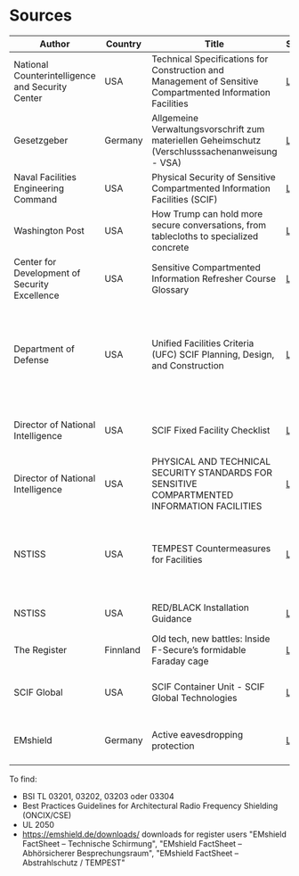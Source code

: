 # Sources

Author | Country | Title | Source | Description
------------ | ------------- | ------------ | ------------- | -------------
National Counterintelligence and Security Center | USA | Technical Specifications for Construction and Management of Sensitive Compartmented Information Facilities | [Link](https://www.dni.gov/files/NCSC/documents/Regulations/Technical-Specifications-SCIF-Construction.pdf) | Standard work of specifications and best practices
Gesetzgeber | Germany | Allgemeine Verwaltungsvorschrift zum materiellen Geheimschutz (Verschlusssachenanweisung - VSA) | [Link](http://www.verwaltungsvorschriften-im-internet.de/bsvwvbund_10082018_SII554001196.htm) | Verwaltungsvorschift für Geheimschutz in Deutschland
Naval Facilities Engineering Command | USA | Physical Security of Sensitive Compartmented Information Facilities (SCIF) | [Link](https://www.washingtonpost.com/news/politics/wp-content/uploads/sites/11/2017/02/navfac_scif_ho.pdf) | Washington Post Leak
Washington Post | USA | How Trump can hold more secure conversations, from tablecloths to specialized concrete | [Link](https://www.washingtonpost.com/news/politics/wp/2017/02/15/how-trump-can-hold-more-secure-conversations-from-tablecloths-to-specialized-concrete/) | Good article with actual technical information
Center for Development of Security Excellence | USA | Sensitive Compartmented Information Refresher Course Glossary | [Link](https://www.cdse.edu/documents/glossary/SCI100-glossary.pdf) | Glossary of SCIF terms
Department of Defense | USA | Unified Facilities Criteria (UFC) SCIF Planning, Design, and Construction | [Link](https://www.wbdg.org/FFC/DOD/UFC/ufc_4_010_05_2013_c1.pdf) | Provides unified criteria to make the planning, design and construction communities aware of SCIF requirements and ensure appropriate implementation
Director of National Intelligence | USA | SCIF Fixed Facility Checklist | [Link](https://www.dni.gov/files/Governance/CLEANED_705-Tech-Spec-Fixed-Facility-Checklist---SCIF--1.4.pdf) | Standardized document used in the process of SCIF accreditation 
Director of National Intelligence | USA | PHYSICAL AND TECHNICAL SECURITY STANDARDS FOR SENSITIVE COMPARTMENTED INFORMATION FACILITIES | [Link](https://www.dni.gov/files/NCSC/documents/Regulations/ICS-705-1.pdf) | Sets forth the physical and technical security standards that apply to all SCIFs
NSTISS | USA | TEMPEST Countermeasures for Facilities | [Link](https://cryptome.org/nstissi-7000.htm) | Establishes guidelines and procedures that shall be used by to determine applicable TEMPEST countermeasures
NSTISS | USA | RED/BLACK Installation Guidance | [Link](https://cryptome.org/tempest-2-95.htm) | RED/BLACK considerations for NSI facilities
The Register | Finnland | Old tech, new battles: Inside F-Secure’s formidable Faraday cage | [Link](https://www.theregister.com/2015/11/11/f_secure_lab_tour_faraday_cage/) | Article on F-Secures farraday cage
SCIF Global | USA | SCIF Container Unit - SCIF Global Technologies | [Link](https://www.youtube.com/watch?v=_ePPa6pW1LA) | Container units, farraday lock, sound masking system/pink noise
EMshield | Germany | Active eavesdropping protection | [Link](https://emshield.de/en/portfolio/active-eavesdropping-protection/) | Active defense against acoustic attacks, transmitters and line compromise

To find:
* BSI TL 03201, 03202, 03203 oder 03304
* Best Practices Guidelines for Architectural Radio Frequency Shielding (ONCIX/CSE)
* UL 2050
* https://emshield.de/downloads/ downloads for register users "EMshield FactSheet – Technische Schirmung", "EMshield FactSheet – Abhörsicherer Besprechungsraum", "EMshield FactSheet – Abstrahlschutz / TEMPEST"
